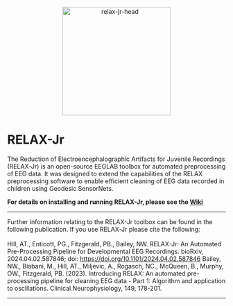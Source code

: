 
<p align="center">
<img width="250" alt="relax-jr-head" src="https://github.com/aronthill/RELAX-Jr/assets/31600263/b30f9969-c529-4df4-a389-fbff8f8fe03f)">
</p>

# RELAX-Jr
The Reduction of Electroencephalographic Artifacts for Juvenile Recordings (RELAX-Jr) is an open-source EEGLAB toolbox for automated preprocessing of EEG data. It was designed to extend the capabilities of the RELAX preprocessing software to enable efficient cleaning of EEG data recorded in children using Geodesic SensorNets.

**For details on installing and running RELAX-Jr, please see the [Wiki](https://github.com/aronthill/RELAX-Jr/wiki "RELAX-Jr Wiki")**

---
Further information relating to the RELAX-Jr toolbox can be found in the following publication. If you use RELAX-Jr please cite the following: <br> <br>
Hill, AT., Enticott, PG., Fitzgerald, PB., Bailey, NW. RELAX-Jr: An Automated Pre-Processing Pipeline for Developmental EEG Recordings. bioRxiv, 2024.04.02.587846; doi: https://doi.org/10.1101/2024.04.02.587846
Bailey, NW., Biabani, M., Hill, AT., Miljevic, A., Rogasch, NC., McQueen, B., Murphy, OW., Fitzgerald, PB. (2023). Introducing RELAX: An automated pre-processing pipeline for cleaning EEG data - Part 1: Algorithm and application to oscillations. Clinical Neurophysiology, 149, 178-201. 


---

